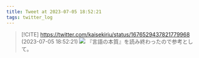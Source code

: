 ```yaml
---
title: Tweet at 2023-07-05 18:52:21
tags: twitter_log
---
```


> [!CITE] https://twitter.com/kaisekiriu/status/1676529437821779968 (2023-07-05 18:52:21)
> ![](https://twitter.com/kaisekiriu/status/1676529437821779968)
> 『言語の本質』を読み終わったので参考として。

